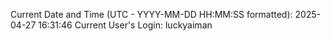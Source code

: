 Current Date and Time (UTC - YYYY-MM-DD HH:MM:SS formatted): 2025-04-27 16:31:46
Current User's Login: luckyaiman
